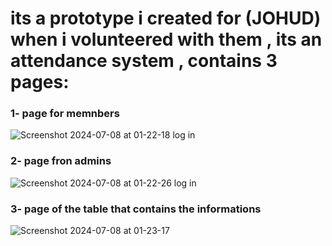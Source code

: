 # its a prototype i created for (JOHUD) when i volunteered with them , its an attendance system , contains 3 pages:
### 1- page for memnbers 
![Screenshot 2024-07-08 at 01-22-18 log in](https://github.com/user-attachments/assets/6979a2db-dac4-4b24-b828-d335fd08d55b)

### 2- page fron admins
![Screenshot 2024-07-08 at 01-22-26 log in](https://github.com/user-attachments/assets/7cf533da-7f82-4009-be7b-90b5715f46d5)

### 3- page of the table that contains the informations
![Screenshot 2024-07-08 at 01-23-17 ](https://github.com/user-attachments/assets/f164bbd2-c684-4d3b-92ce-27529cfc51d5)
